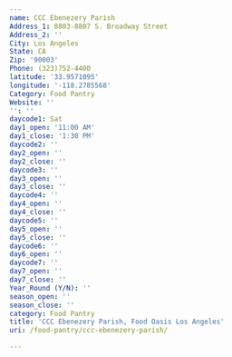 ```yaml
---
name: CCC Ebenezery Parish
Address_1: 8803-8807 S. Broadway Street
Address_2: ''
City: Los Angeles
State: CA
Zip: '90003'
Phone: (323)752-4400
latitude: '33.9571095'
longitude: '-118.2785568'
Category: Food Pantry
Website: ''
'': ''
daycode1: Sat
day1_open: '11:00 AM'
day1_close: '1:30 PM'
daycode2: ''
day2_open: ''
day2_close: ''
daycode3: ''
day3_open: ''
day3_close: ''
daycode4: ''
day4_open: ''
day4_close: ''
daycode5: ''
day5_open: ''
day5_close: ''
daycode6: ''
day6_open: ''
daycode7: ''
day7_open: ''
day7_close: ''
Year_Round (Y/N): ''
season_open: ''
season_close: ''
category: Food Pantry
title: 'CCC Ebenezery Parish, Food Oasis Los Angeles'
uri: /food-pantry/ccc-ebenezery-parish/

---
```

